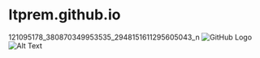 # Itprem.github.io
121095178_380870349953535_2948151611295605043_n
![GitHub Logo](/Images/121095178_380870349953535_2948151611295605043_n)
![Alt Text](ur1)
